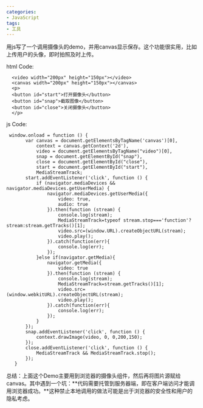 ```yaml
---
categories:
- JavaScript
tags:
- 工具
---
```

用js写了一个调用摄像头的demo，并用canvas显示保存。这个功能很实用，比如上传用户的头像，即时拍照及时上传。

html Code:
    
      <video width="200px" height="150px"></video>
      <canvas width="200px" height="150px"></canvas>
      <p>
      <button id="start">打开摄像头</button>
      <button id="snap">截取图像</button>
      <button id="close">关闭摄像头</button>
      </p>

js Code:

     window.onload = function () {
           var canvas = document.getElementsByTagName('canvas')[0],
               context = canvas.getContext('2d'),
               video = document.getElementsByTagName("video")[0],
               snap = document.getElementById("snap"),
               close = document.getElementById("close"),
               start = document.getElementById("start"),
               MediaStreamTrack;
           start.addEventListener('click', function () {
               if (navigator.mediaDevices && navigator.mediaDevices.getUserMedia) {
                   navigator.mediaDevices.getUserMedia({
                       video: true,
                       audio: true
                   }).then(function (stream) {
                       console.log(stream);
                       MediaStreamTrack=typeof stream.stop==='function'?stream:stream.getTracks()[1];
                       video.src=(window.URL).createObjectURL(stream);
                       video.play();
                   }).catch(function(err){
                       console.log(err);
                   });
               }else if(navigator.getMedia){
                   navigator.getMedia({
                       video: true
                   }).then(function (stream) {
                       console.log(stream);
                       MediaStreamTrack=stream.getTracks()[1];
                       video.src=(window.webkitURL).createObjectURL(stream);
                       video.play();
                   }).catch(function(err){
                       console.log(err);
                   });
               }
           });
           snap.addEventListener('click', function () {
               context.drawImage(video, 0, 0,200,150);
           });
           close.addEventListener('click', function () {
               MediaStreamTrack && MediaStreamTrack.stop();
           });
       }

总结：上面这个Demo主要用到浏览器的摄像头组件，然后再将图片源赋给canvas。其中遇到一个坑：**代码需要托管到服务器端，即在客户端访问才能调用浏览器成功。**这种禁止本地调用的做法可能是出于浏览器的安全性和用户的隐私考虑。
